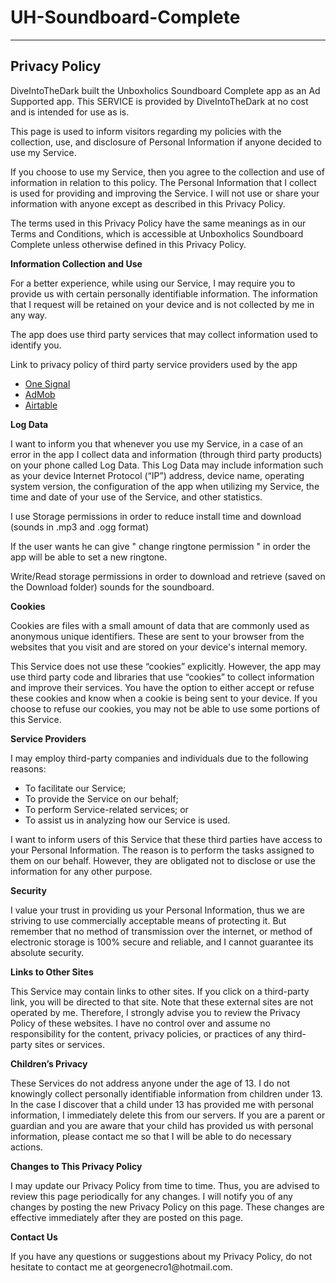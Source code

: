 # UH-Soundboard-Complete

<hr>
<div id="content">
    <h2>Privacy Policy</h2>
    <p>DiveIntoTheDark built the Unboxholics Soundboard Complete app as an Ad Supported app. This SERVICE is provided by DiveIntoTheDark at no cost and is intended for use as is.</p>
    <p>This page is used to inform visitors regarding my policies with the collection, use, and disclosure of Personal Information if anyone decided to use my Service.</p>
    <p>If you choose to use my Service, then you agree to the collection and use of information in relation to this policy. The Personal Information that I collect is used for providing and improving the Service. I will not use or share your information with anyone except as described in this Privacy Policy.</p>
    <p>The terms used in this Privacy Policy have the same meanings as in our Terms and Conditions, which is accessible at Unboxholics Soundboard Complete unless otherwise defined in this Privacy Policy.</p>
    <p><strong>Information Collection and Use</strong></p>
    <p>For a better experience, while using our Service, I may require you to provide us with certain personally identifiable information. The information that I request will be retained on your device and is not collected by me in any way.</p>
    <p>The app does use third party services that may collect information used to identify you.</p>
    <div>
        <p>Link to privacy policy of third party service providers used by the app</p>
        <ul>
            <li><a href="https://onesignal.com/privacy_policy" rel="nofollow" target="_blank">One Signal</a></li>           
            <li><a href="https://support.google.com/admob/answer/6128543?hl=en" rel="nofollow" target="_blank">AdMob</a></li>
            <li><a href="https://airtable.com/privacy" rel="nofollow" target="_blank">Airtable</a></li>
        </ul>
    </div>
    <p><strong>Log Data</strong></p>
    <p>I want to inform you that whenever you use my Service, in a case of an error in the app I collect data and information (through third party products) on your phone called Log Data. This Log Data may include information such as your device Internet Protocol (“IP”) address, device name, operating system version, the configuration of the app when utilizing my Service, the time and date of your use of the Service, and other statistics.</p>
    <p>I use Storage permissions in order to reduce install time and download (sounds in .mp3 and .ogg format)</p>
    <p>If the user wants he can give " change ringtone permission " in order the app will be able to set a new ringtone.</p>
    <p>Write/Read storage permissions in order to download and retrieve (saved on the Download folder) sounds for the soundboard.</p>
    <p><strong>Cookies</strong></p>
    <p>Cookies are files with a small amount of data that are commonly used as anonymous unique identifiers. These are sent to your browser from the websites that you visit and are stored on your device's internal memory.</p>
    <p>This Service does not use these “cookies” explicitly. However, the app may use third party code and libraries that use “cookies” to collect information and improve their services. You have the option to either accept or refuse these cookies and know when a cookie is being sent to your device. If you choose to refuse our cookies, you may not be able to use some portions of this Service.</p>
    <p><strong>Service Providers</strong></p>
    <p>I may employ third-party companies and individuals due to the following reasons:</p>
    <ul>
        <li>To facilitate our Service;</li>
        <li>To provide the Service on our behalf;</li>
        <li>To perform Service-related services; or</li>
        <li>To assist us in analyzing how our Service is used.</li>
    </ul>
    <p>I want to inform users of this Service that these third parties have access to your Personal Information. The reason is to perform the tasks assigned to them on our behalf. However, they are obligated not to disclose or use the information for any other purpose.</p>
    <p><strong>Security</strong></p>
    <p>I value your trust in providing us your Personal Information, thus we are striving to use commercially acceptable means of protecting it. But remember that no method of transmission over the internet, or method of electronic storage is 100% secure and reliable, and I cannot guarantee its absolute security.</p>
    <p><strong>Links to Other Sites</strong></p>
    <p>This Service may contain links to other sites. If you click on a third-party link, you will be directed to that site. Note that these external sites are not operated by me. Therefore, I strongly advise you to review the Privacy Policy of these websites. I have no control over and assume no responsibility for the content, privacy policies, or practices of any third-party sites or services.</p>
    <p><strong>Children’s Privacy</strong></p>
    <p>These Services do not address anyone under the age of 13. I do not knowingly collect personally identifiable information from children under 13. In the case I discover that a child under 13 has provided me with personal information, I immediately delete this from our servers. If you are a parent or guardian and you are aware that your child has provided us with personal information, please contact me so that I will be able to do necessary actions.</p>
    <p><strong>Changes to This Privacy Policy</strong></p>
    <p>I may update our Privacy Policy from time to time. Thus, you are advised to review this page periodically for any changes. I will notify you of any changes by posting the new Privacy Policy on this page. These changes are effective immediately after they are posted on this page.</p>
    <p><strong>Contact Us</strong></p>
    <p>If you have any questions or suggestions about my Privacy Policy, do not hesitate to contact me at georgenecro1@hotmail.com.</p>
</div>
